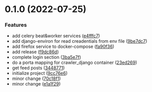 # 0.1.0 (2022-07-25)


### Features

* add celery beat&worker services ([e4fffc7](https://github.com/ghorbani-mohammad/youtube-crawler/commit/e4fffc7155ad2882af017b1a7929eaf7bc9ac42a))
* add django-environ for read creadentials from env file ([9be7dc7](https://github.com/ghorbani-mohammad/youtube-crawler/commit/9be7dc7e95c889759ed84641e23dab9734e65ef8))
* add firefox service to docker-compose ([fa90f36](https://github.com/ghorbani-mohammad/youtube-crawler/commit/fa90f3640d6c75afe4047f3a35f8a8ce0ab31864))
* add release ([f9dc86d](https://github.com/ghorbani-mohammad/youtube-crawler/commit/f9dc86d305502909cf27360b14f3c3d79769f324))
* complete login section ([3ba5e7f](https://github.com/ghorbani-mohammad/youtube-crawler/commit/3ba5e7fbd21b005f8646887cd2c645802da6f8d3))
* do a porta mapping for crawler_django container ([23ed269](https://github.com/ghorbani-mohammad/youtube-crawler/commit/23ed2691b181c8e03d6a2365e0cacbf6d1c047fb))
* get feed posts ([3448771](https://github.com/ghorbani-mohammad/youtube-crawler/commit/34487719948ce0b3d0b7ec510cf3c0401b019668))
* initialize project ([9cc76e6](https://github.com/ghorbani-mohammad/youtube-crawler/commit/9cc76e6259c2eed15a7af0da8518411d8cf07d79))
* minor change ([70c18f1](https://github.com/ghorbani-mohammad/youtube-crawler/commit/70c18f1a3b09fb49df7c097b8002e9498ad31b46))
* minor change ([e1a1f29](https://github.com/ghorbani-mohammad/youtube-crawler/commit/e1a1f295c2d87b32489a2427431c998a3e2befbf))



